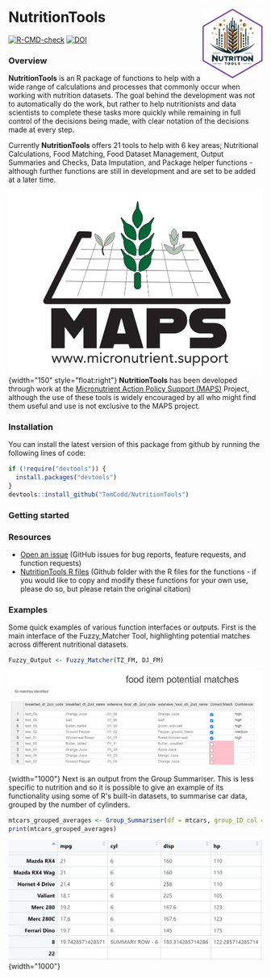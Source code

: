 # NutritionTools <a href="https://tomcodd.github.io/NutritionTools/"><img src="man/figures/logo.png" align="right" height="138"/></a>

<!-- badges: start -->

[![R-CMD-check](https://github.com/TomCodd/NutritionTools/actions/workflows/R-CMD-check.yaml/badge.svg)](https://github.com/TomCodd/NutritionTools/actions/workflows/R-CMD-check.yaml)
[![DOI](https://zenodo.org/badge/684522105.svg)](https://zenodo.org/doi/10.5281/zenodo.12928415)

<!-- badges: end -->

### Overview

**NutritionTools** is an R package of functions to help with a wide range of calculations and processes that commonly occur when working with nutrition datasets. The goal behind the development was not to automatically do the work, but rather to help nutritionists and data scientists to complete these tasks more quickly while remaining in full control of the decisions being made, with clear notation of the decisions made at every step.

Currently **NutritionTools** offers 21 tools to help with 6 key areas; Nutritional Calculations, Food Matching, Food Dataset Management, Output Summaries and Checks, Data Imputation, and Package helper functions - although further functions are still in development and are set to be added at a later time.

![](reference/figures/MAPS_logo_crop.jpg){width="150" style="float:right"} **NutritionTools** has been developed through work at the [Micronutrient Action Policy Support (MAPS)](https://www.micronutrient.support/) Project, although the use of these tools is widely encouraged by all who might find them useful and use is not exclusive to the MAPS project.

### Installation

You can install the latest version of this package from github by running the following lines of code:

``` r
if (!require("devtools")) {
  install.packages("devtools")
}
devtools::install_github("TomCodd/NutritionTools")
```

### Getting started

### Resources

-   [Open an issue](https://github.com/TomCodd/NutritionTools/issues/new) (GitHub issues for bug reports, feature requests, and function requests)
-   [NutritionTools R files](https://github.com/TomCodd/NutritionTools/tree/master/R) (Github folder with the R files for the functions - if you would like to copy and modify these functions for your own use, please do so, but please retain the original citation)

### Examples

Some quick examples of various function interfaces or outputs. First is the main interface of the Fuzzy_Matcher Tool, highlighting potential matches across different nutritional datasets.

``` r
Fuzzy_Output <- Fuzzy_Matcher(TZ_FM, DJ_FM)
```

![](reference/figures/breakfast_FM_table_fully_matched.PNG){width="1000"} Next is an output from the Group Summariser. This is less specific to nutrition and so it is possible to give an example of its functionality using some of R's built-in datasets, to summarise car data, grouped by the number of cylinders.

``` r
mtcars_grouped_averages <- Group_Summariser(df = mtcars, group_ID_col = 'cyl', sep_row = T, round_weighting = T)
print(mtcars_grouped_averages)
```

![](reference/figures/GS_example_mtcars.PNG){width="1000"}
